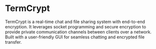 # TermCrypt
TermCrypt is a real-time chat and file sharing system with end-to-end encryption. It leverages socket programming and secure encryption to provide private communication channels between clients over a network. Built with a user-friendly GUI for seamless chatting and encrypted file transfer.
